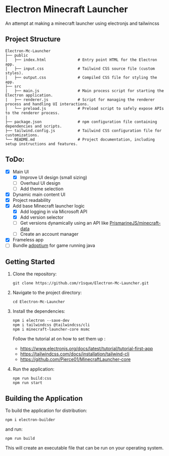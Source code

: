 # Electron Minecraft Launcher

An attempt at making a minecraft launcher using electronjs and tailwincss 

## Project Structure

```
Electron-Mc-Launcher
├── public
│   ├── index.html              # Entry point HTML for the Electron app.
│   ├── input.css               # Tailwind CSS source file (custom styles).
│   ├── output.css              # Compiled CSS file for styling the app.
├── src
|   ├── main.js                 # Main process script for starting the Electron application.
|   ├── renderer.js             # Script for managing the renderer process and handling UI interactions.
│   └── preload.js              # Preload script to safely expose APIs to the renderer process.
|
├── package.json                # npm configuration file containing dependencies and scripts.
├── tailwind.config.js          # Tailwind CSS configuration file for customizations.
└── README.md                   # Project documentation, including setup instructions and features.
```

## ToDo:

- [x] Main UI
   - [x] Improve UI design (small sizing)
   - [ ] Overhaul UI design
   - [ ] Add theme selection
- [x] Dynamic main content UI
- [x] Project readability
- [x] Add base Minecraft launcher logic
   - [x] Add logging in via Microsoft API
   - [x] Add version selector 
   - [ ] Get versions dynamically using an API like [PrismarineJS/minecraft-data](https://github.com/PrismarineJS/minecraft-data)
   - [ ] Create an account manager
- [x] Frameless app
- [ ] Bundle [adoptium](https://adoptium.net/) for game running java

## Getting Started

1. Clone the repository:
   ```
   git clone https://github.com/r1sque/Electron-Mc-Launcher.git
   ```

2. Navigate to the project directory:
   ```
   cd Electron-Mc-Launcher
   ```

3. Install the dependencies:
   ```
   npm i electron --save-dev
   npm i tailwindcss @tailwindcss/cli
   npm i minecraft-launcher-core msmc
   ```
   
   Follow the tutorial at on how to set them up : 
   - https://www.electronjs.org/docs/latest/tutorial/tutorial-first-app
   - https://tailwindcss.com/docs/installation/tailwind-cli
   - https://github.com/Pierce01/MinecraftLauncher-core

4. Run the application:
   ```
   npm run build:css
   npm run start
   ```

## Building the Application

To build the application for distribution:

   ```
   npm i electron-builder
   ```
and run:
   ```
   npm run build
   ```

This will create an executable file that can be run on your operating system.